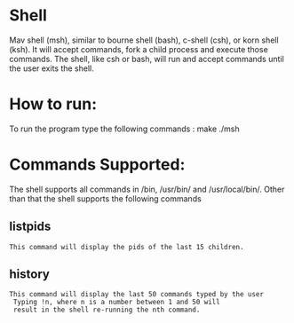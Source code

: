 # Shell
 Mav shell (msh), similar to bourne shell (bash), c-shell (csh), or korn shell (ksh). It will accept commands, fork a child process and execute those commands. The shell, like csh or bash, will run and accept commands until the user exits the shell.
 
# How to run:
 To run the program type the following commands :
   make
   ./msh
 
# Commands Supported:
 The shell supports all commands in /bin, /usr/bin/ and /usr/local/bin/. Other than that the shell supports the following commands
  ## listpids
    This command will display the pids of the last 15 children.
  ## history
    This command will display the last 50 commands typed by the user
     Typing !n, where n is a number between 1 and 50 will
     result in the shell re-running the nth command. 
 

